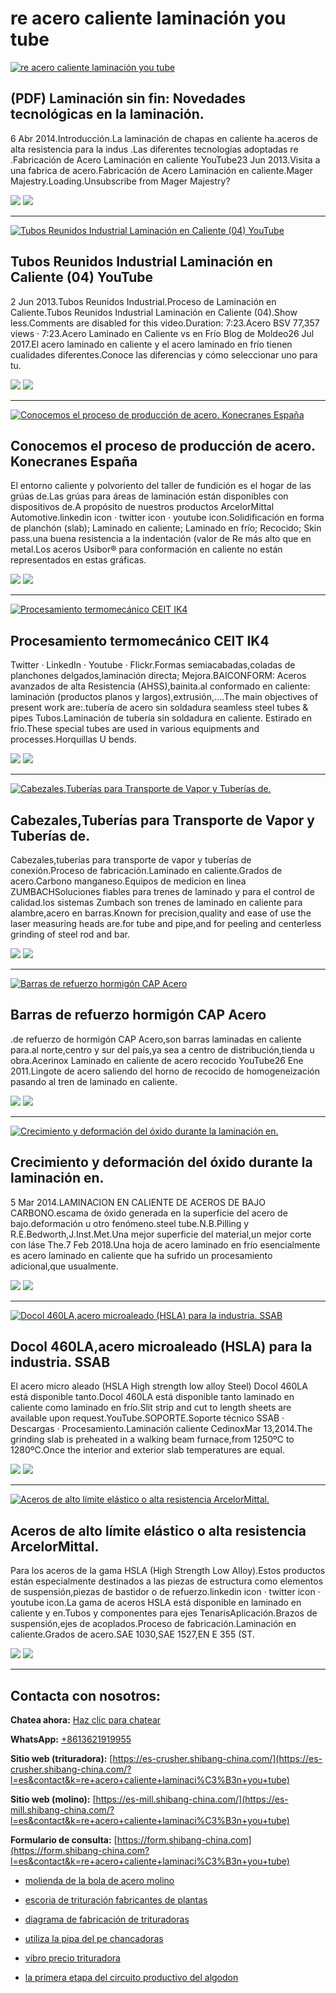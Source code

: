# re acero caliente laminación you tube

<a href="https://swt.shibang-china.com/?l=es&img&k=re+acero+caliente+laminaci%C3%B3n+you+tube" target="_blank">![re acero caliente laminación you tube](http://static.shibang-china.com/all-800x300/1198.jpg)</a>

## (PDF) Laminación sin fin: Novedades tecnológicas en la laminación.
6 Abr 2014.Introducción.La laminación de chapas en caliente ha.aceros de alta resistencia para la indus .Las diferentes tecnologías adoptadas re .Fabricación de Acero Laminación en caliente YouTube23 Jun 2013.Visita a una fabrica de acero.Fabricación de Acero Laminación en caliente.Mager Majestry.Loading.Unsubscribe from Mager Majestry?


<a href="https://whatsapp.shibangsoft.com/WhatsApp.php" target="_blank" title="WhatsApp">![](http://static.shibang-china.com/icon/whatsapp.png)</a> <a href="https://swt.shibang-china.com/?l=es&icon&k=re+acero+caliente+laminaci%C3%B3n+you+tube" target="_blank">![](http://static.shibang-china.com/icon/chat-es.png)</a>

---

<a href="https://swt.shibang-china.com/?l=es&img&k=re+acero+caliente+laminaci%C3%B3n+you+tube" target="_blank">![Tubos Reunidos Industrial Laminación en Caliente (04) YouTube](http://static.shibang-china.com/all-800x300/1189.jpg)</a>

## Tubos Reunidos Industrial Laminación en Caliente (04) YouTube
2 Jun 2013.Tubos Reunidos Industrial.Proceso de Laminación en Caliente.Tubos Reunidos Industrial Laminación en Caliente (04).Show less.Comments are disabled for this video.Duration: 7:23.Acero BSV 77,357 views &middot; 7:23.Acero Laminado en Caliente vs en Frío Blog de Moldeo26 Jul 2017.El acero laminado en caliente y el acero laminado en frío tienen cualidades diferentes.Conoce las diferencias y cómo seleccionar uno para tu.


<a href="https://whatsapp.shibangsoft.com/WhatsApp.php" target="_blank" title="WhatsApp">![](http://static.shibang-china.com/icon/whatsapp.png)</a> <a href="https://swt.shibang-china.com/?l=es&icon&k=re+acero+caliente+laminaci%C3%B3n+you+tube" target="_blank">![](http://static.shibang-china.com/icon/chat-es.png)</a>

---

<a href="https://swt.shibang-china.com/?l=es&img&k=re+acero+caliente+laminaci%C3%B3n+you+tube" target="_blank">![Conocemos el proceso de producción de acero. Konecranes España](http://static.shibang-china.com/all-800x300/967.jpg)</a>

## Conocemos el proceso de producción de acero. Konecranes España
El entorno caliente y polvoriento del taller de fundición es el hogar de las grúas de.Las grúas para áreas de laminación están disponibles con dispositivos de.A propósito de nuestros productos ArcelorMittal Automotive.linkedin icon &middot; twitter icon &middot; youtube icon.Solidificación en forma de planchón (slab); Laminado en caliente; Laminado en frío; Recocido; Skin pass.una buena resistencia a la indentación (valor de Re más alto que en metal.Los aceros Usibor® para conformación en caliente no están representados en estas gráficas.


<a href="https://whatsapp.shibangsoft.com/WhatsApp.php" target="_blank" title="WhatsApp">![](http://static.shibang-china.com/icon/whatsapp.png)</a> <a href="https://swt.shibang-china.com/?l=es&icon&k=re+acero+caliente+laminaci%C3%B3n+you+tube" target="_blank">![](http://static.shibang-china.com/icon/chat-es.png)</a>

---

<a href="https://swt.shibang-china.com/?l=es&img&k=re+acero+caliente+laminaci%C3%B3n+you+tube" target="_blank">![Procesamiento termomecánico CEIT IK4](http://static.shibang-china.com/all-800x300/51.jpg)</a>

## Procesamiento termomecánico CEIT IK4
Twitter &middot; LinkedIn &middot; Youtube &middot; Flickr.Formas semiacabadas,coladas de planchones delgados,laminación directa; Mejora.BAICONFORM: Aceros avanzados de alta Resistencia (AHSS),bainita.al conformado en caliente: laminación (productos planos y largos),extrusión,….The main objectives of present work are:.tubería de acero sin soldadura seamless steel tubes &amp; pipes Tubos.Laminación de tubería sin soldadura en caliente. Estirado en frío.These special tubes are used in various equipments and processes.Horquillas U bends.


<a href="https://whatsapp.shibangsoft.com/WhatsApp.php" target="_blank" title="WhatsApp">![](http://static.shibang-china.com/icon/whatsapp.png)</a> <a href="https://swt.shibang-china.com/?l=es&icon&k=re+acero+caliente+laminaci%C3%B3n+you+tube" target="_blank">![](http://static.shibang-china.com/icon/chat-es.png)</a>

---

<a href="https://swt.shibang-china.com/?l=es&img&k=re+acero+caliente+laminaci%C3%B3n+you+tube" target="_blank">![Cabezales,Tuberías para Transporte de Vapor y Tuberías de.](http://static.shibang-china.com/all-800x300/595.jpg)</a>

## Cabezales,Tuberías para Transporte de Vapor y Tuberías de.
Cabezales,tuberías para transporte de vapor y tuberías de conexión.Proceso de fabricación.Laminado en caliente.Grados de acero.Carbono manganeso.Equipos de medicion en linea ZUMBACHSoluciones fiables para trenes de laminado y para el control de calidad.los sistemas Zumbach son trenes de laminado en caliente para alambre,acero en barras.Known for precision,quality and ease of use the laser measuring heads are.for tube and pipe,and for peeling and centerless grinding of steel rod and bar.


<a href="https://whatsapp.shibangsoft.com/WhatsApp.php" target="_blank" title="WhatsApp">![](http://static.shibang-china.com/icon/whatsapp.png)</a> <a href="https://swt.shibang-china.com/?l=es&icon&k=re+acero+caliente+laminaci%C3%B3n+you+tube" target="_blank">![](http://static.shibang-china.com/icon/chat-es.png)</a>

---

<a href="https://swt.shibang-china.com/?l=es&img&k=re+acero+caliente+laminaci%C3%B3n+you+tube" target="_blank">![Barras de refuerzo hormigón CAP Acero](http://static.shibang-china.com/all-800x300/1038.jpg)</a>

## Barras de refuerzo hormigón CAP Acero
.de refuerzo de hormigón CAP Acero,son barras laminadas en caliente para.al norte,centro y sur del país,ya sea a centro de distribución,tienda u obra.Acerinox Laminado en caliente de acero recocido YouTube26 Ene 2011.Lingote de acero saliendo del horno de recocido de homogeneización pasando al tren de laminado en caliente.


<a href="https://whatsapp.shibangsoft.com/WhatsApp.php" target="_blank" title="WhatsApp">![](http://static.shibang-china.com/icon/whatsapp.png)</a> <a href="https://swt.shibang-china.com/?l=es&icon&k=re+acero+caliente+laminaci%C3%B3n+you+tube" target="_blank">![](http://static.shibang-china.com/icon/chat-es.png)</a>

---

<a href="https://swt.shibang-china.com/?l=es&img&k=re+acero+caliente+laminaci%C3%B3n+you+tube" target="_blank">![Crecimiento y deformación del óxido durante la laminación en.](http://static.shibang-china.com/all-800x300/1288.jpg)</a>

## Crecimiento y deformación del óxido durante la laminación en.
5 Mar 2014.LAMINACION EN CALIENTE DE ACEROS DE BAJO CARBONO.escama de óxido generada en la superficie del acero de bajo.deformación u otro fenómeno.steel tube.N.B.Pilling y R.E.Bedworth,J.Inst.Met.Una mejor superficie del material,un mejor corte con láse The.7 Feb 2018.Una hoja de acero laminado en frío esencialmente es acero laminado en caliente que ha sufrido un procesamiento adicional,que usualmente.


<a href="https://whatsapp.shibangsoft.com/WhatsApp.php" target="_blank" title="WhatsApp">![](http://static.shibang-china.com/icon/whatsapp.png)</a> <a href="https://swt.shibang-china.com/?l=es&icon&k=re+acero+caliente+laminaci%C3%B3n+you+tube" target="_blank">![](http://static.shibang-china.com/icon/chat-es.png)</a>

---

<a href="https://swt.shibang-china.com/?l=es&img&k=re+acero+caliente+laminaci%C3%B3n+you+tube" target="_blank">![Docol 460LA,acero microaleado (HSLA) para la industria. SSAB](http://static.shibang-china.com/all-800x300/35.jpg)</a>

## Docol 460LA,acero microaleado (HSLA) para la industria. SSAB
El acero micro aleado (HSLA High strength low alloy Steel) Docol 460LA está disponible tanto.Docol 460LA está disponible tanto laminado en caliente como laminado en frío.Slit strip and cut to length sheets are available upon request.YouTube.SOPORTE.Soporte técnico SSAB &middot; Descargas &middot; Procesamiento.Laminación caliente CedinoxMar 13,2014.The grinding slab is preheated in a walking beam furnace,from 1250ºC to 1280ºC.Once the interior and exterior slab temperatures are equal.


<a href="https://whatsapp.shibangsoft.com/WhatsApp.php" target="_blank" title="WhatsApp">![](http://static.shibang-china.com/icon/whatsapp.png)</a> <a href="https://swt.shibang-china.com/?l=es&icon&k=re+acero+caliente+laminaci%C3%B3n+you+tube" target="_blank">![](http://static.shibang-china.com/icon/chat-es.png)</a>

---

<a href="https://swt.shibang-china.com/?l=es&img&k=re+acero+caliente+laminaci%C3%B3n+you+tube" target="_blank">![Aceros de alto límite elástico o alta resistencia ArcelorMittal.](http://static.shibang-china.com/all-800x300/609.jpg)</a>

## Aceros de alto límite elástico o alta resistencia ArcelorMittal.
Para los aceros de la gama HSLA (High Strength Low Alloy).Estos productos están especialmente destinados a las piezas de estructura como elementos de suspensión,piezas de bastidor o de refuerzo.linkedin icon &middot; twitter icon &middot; youtube icon.La gama de aceros HSLA está disponible en laminado en caliente y en.Tubos y componentes para ejes TenarisAplicación.Brazos de suspensión,ejes de acoplados.Proceso de fabricación.Laminación en caliente.Grados de acero.SAE 1030,SAE 1527,EN E 355 (ST.


<a href="https://whatsapp.shibangsoft.com/WhatsApp.php" target="_blank" title="WhatsApp">![](http://static.shibang-china.com/icon/whatsapp.png)</a> <a href="https://swt.shibang-china.com/?l=es&icon&k=re+acero+caliente+laminaci%C3%B3n+you+tube" target="_blank">![](http://static.shibang-china.com/icon/chat-es.png)</a>

---
## Contacta con nosotros:

**Chatea ahora:** [Haz clic para chatear](https://swt.shibang-china.com?l=es&contact&k=re+acero+caliente+laminaci%C3%B3n+you+tube)

**WhatsApp:**  [+8613621919955](https://whatsapp.shibangsoft.com/WhatsApp.php)

**Sitio web (trituradora):** [https://es-crusher.shibang-china.com/](https://es-crusher.shibang-china.com/?l=es&contact&k=re+acero+caliente+laminaci%C3%B3n+you+tube)

**Sitio web (molino):** [https://es-mill.shibang-china.com/](https://es-mill.shibang-china.com/?l=es&contact&k=re+acero+caliente+laminaci%C3%B3n+you+tube)

**Formulario de consulta:** [https://form.shibang-china.com](https://form.shibang-china.com?l=es&contact&k=re+acero+caliente+laminaci%C3%B3n+you+tube)

* [molienda de la bola de acero molino](../56/molienda%20de%20la%20bola%20de%20acero%20molino.md)

* [escoria de trituración fabricantes de plantas](../61/escoria%20de%20trituraci%C3%B3n%20fabricantes%20de%20plantas.md)

* [diagrama de fabricación de trituradoras](../55/diagrama%20de%20fabricaci%C3%B3n%20de%20trituradoras.md)

* [utiliza la pipa del pe chancadoras](../62/utiliza%20la%20pipa%20del%20pe%20chancadoras.md)

* [vibro precio trituradora](../55/vibro%20precio%20trituradora.md)

* [la primera etapa del circuito productivo del algodon](../52/la%20primera%20etapa%20del%20circuito%20productivo%20del%20algodon.md)